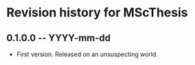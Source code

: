 # Revision history for MScThesis

## 0.1.0.0 -- YYYY-mm-dd

* First version. Released on an unsuspecting world.

